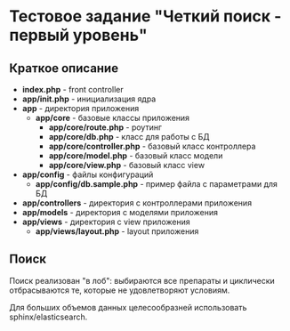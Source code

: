 Тестовое задание "Четкий поиск - первый уровень"
================================================

Краткое описание
----------------

* __index.php__ - front controller
* __app/init.php__ - инициализация ядра
* __app__ - директория приложения
  * __app/core__ - базовые классы приложения
    * __app/core/route.php__ - роутинг
	* __app/core/db.php__ - класс для работы с БД
	* __app/core/controller.php__ - базовый класс контроллера
	* __app/core/model.php__ - базовый класс модели
	* __app/core/view.php__ - базовый класс view
* __app/config__ - файлы конфигураций
  * __app/config/db.sample.php__ - пример файла с параметрами для БД
* __app/controllers__ - директория с контроллерами приложения
* __app/models__ - директория с моделями приложения
* __app/views__ - директория с view приложения
  * __app/views/layout.php__ - layout приложения
  
Поиск
-----

Поиск реализован "в лоб": выбираются все препараты и циклически отбрасываются те, которые не удовлетворяют условиям.

Для больших объемов данных целесообразней использовать sphinx/elasticsearch.